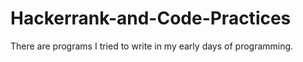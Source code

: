 # Hackerrank-and-Code-Practices
There are programs I tried to write in my early days of programming.
